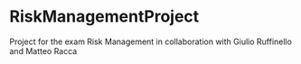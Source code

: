 # RiskManagementProject
Project for the exam Risk Management in collaboration with Giulio Ruffinello and Matteo Racca
